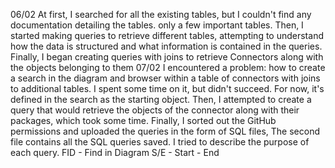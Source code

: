 06/02
At first, I searched for all the existing tables, but I couldn't find any documentation detailing the tables. 
only  a few important tables. Then, I started making queries to retrieve different tables, 
attempting to understand how the data is structured and what information is contained in the queries. 
Finally, I began creating queries with joins to retrieve Connectors along with the objects belonging to them
07/02
I encountered a problem: how to create a search in the diagram and browser within a table of connectors with joins to additional tables. 
I spent some time on it, but didn't succeed. For now, it's defined in the search as the starting object. 
Then, I attempted to create a query that would retrieve the objects of the connector along with their packages, which took some time. 
Finally, I sorted out the GitHub permissions and uploaded the queries in the form of SQL files, The second file contains all the SQL queries saved. 
I tried to describe the purpose of each query.
FID - Find in Diagram
S/E - Start - End
